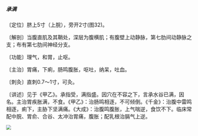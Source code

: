 ##### 承满

〔定位〕脐上5寸（上脘），旁开2寸(图32)。

〔解剖〕当腹直肌及其鞘处，深层为腹横肌；有腹壁上动静脉，第七肋间动静脉之支；布有第七肋间神经分支。

〔功能〕理气，和胃，止呕。

〔主治〕胃痛，下痢，肠鸣腹胀，呕吐，纳呆，吐血。

〔刺灸〕直刺0.7〜1寸，可灸。

〔讲述〕见于《甲乙》。承指受，满指盛。因穴在不容之下，言承水谷已满，因名。主治胃疾胀满，不食。《甲乙》：治肠鸣相逐，不可倾倒。《千金》：治腹中雷鸣相逐，痢下，主胁下坚满痛。《大成》：治腹鸣腹胀，上气喘逆，食饮不下。临床常配中脘、胃俞、合谷、太冲治胃痛，腹胀；配乳根治膈气上逆。

<img src="./img/图32.jpg" style="zoom:80%;" />
